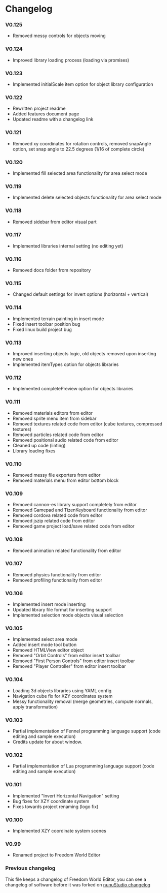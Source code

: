 # Changelog

### V0.125

- Removed messy controls for objects moving

### V0.124

- Improved library loading process (loading via promises)

### V0.123

- Implemented initialScale item option for object library configuration

### V0.122

- Rewritten project readme
- Added features document page
- Updated readme with a changelog link 

### V0.121

- Removed xy coordinates for rotation controls, removed snapAngle option, set snap angle to 22.5 degrees (1/16 of complete circle)

### V0.120

- Implemented fill selected area functionality for area select mode

### V0.119

- Implemented delete selected objects functionality for area select mode

### V0.118

- Removed sidebar from editor visual part

### V0.117

- Implemented libraries internal setting (no editing yet)

### V0.116

- Removed docs folder from repository

### V0.115

- Changed default settings for invert options (horizontal + vertical)

### V0.114

- Implemented terrain painting in insert mode
- Fixed insert toolbar position bug
- Fixed linux build project bug

### V0.113

- Improved inserting objects logic, old objects removed upon inserting new ones
- Implemented itemTypes option for objects libraries

### V0.112

- Implemented completePreview option for objects libraries

### V0.111

- Removed materials editors from editor
- Removed sprite menu item from sidebar
- Removed textures related code from editor (cube textures, compressed textures)
- Removed particles related code from editor
- Removed positional audio related code from editor
- Cleaned up code (linting)
- Library loading fixes

### V0.110

- Removed messy file exporters from editor
- Removed materials menu from editor bottom block

### V0.109

- Removed cannon-es library support completely from editor
- Removed Gamepad and TizenKeyboard functionality from editor
- Removed cordova related code from editor
- Removed jszip related code from editor
- Removed game project load/save related code from editor

### V0.108

- Removed animation related functionality from editor

### V0.107

- Removed physics functionality from editor
- Removed profiling functionality from editor

### V0.106

- Implemented insert mode inserting
- Updated library file format for inserting support
- Implemented selection mode objects visual selection

### V0.105

- Implemented select area mode
- Added insert mode tool button
- Removed HTMLView editor object
- Removed "Orbit Controls" from editor insert toolbar
- Removed "First Person Controls" from editor insert toolbar
- Removed "Player Controller" from editor insert toolbar

### V0.104

- Loading 3d objects libraries using YAML config
- Navigation cube fix for XZY coordinates system
- Messy functionality removal (merge geometries, compute normals, apply transformation)

### V0.103

- Partial implementation of Fennel programming language support (code editing and sample execution)
- Credits update for about window.

### V0.102

- Partial implementation of Lua programming language support (code editing and sample execution)

### V0.101

- Implemented "Invert Horizontal Navigation" setting
- Bug fixes for XZY coordinate system
- Fixes towards project renaming (logo fix)

### V0.100

- Implemented XZY coordinate system scenes

### V0.99

- Renamed project to Freedom World Editor

### Previous changelog

This file keeps a changelog of Freedom World Editor, you can see a changelog of software before it was forked on [nunuStudio changelog](https://github.com/tentone/nunuStudio/blob/master/CHANGELOG.md)
